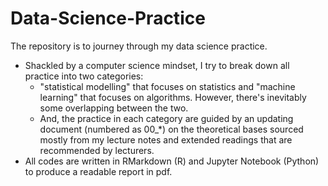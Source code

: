 # Data-Science-Practice
The repository is to journey through my data science practice.
+ Shackled by a computer science mindset, I try to break down all practice into two categories: 
	+ "statistical modelling" that focuses on statistics and "machine learning" that focuses on algorithms. However, there's inevitably some overlapping between the two.
    + And, the practice in each category are guided by an updating document (numbered as 00_*) on the theoretical bases sourced mostly from my lecture notes and extended readings that are recommended by lecturers. 
+ All codes are written in RMarkdown (R) and Jupyter Notebook (Python) to produce a readable report in pdf.
